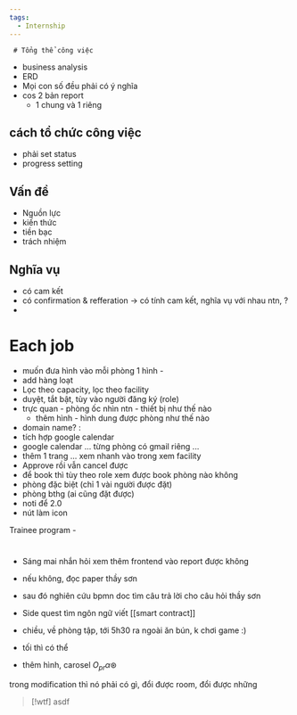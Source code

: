 ```yaml
---
tags:
  - Internship
---
```

	 # Tổng thể công việc
* business analysis
* ERD
* Mọi con số đều phải có ý nghĩa
* cos 2 bản report 
	* 1 chung và 1 riêng
## cách tổ chức công việc
* phải set status
* progress setting 
## Vấn đề
* Nguồn lực
* kiến thức
* tiền bạc
* trách nhiệm
## Nghĩa vụ
* có cam kết
* có confirmation & refferation -> có tính cam kết, nghĩa vụ với nhau ntn, ?
* 
# Each job

* muốn đưa hình vào mỗi phòng 1 hình - 
* add hàng loạt
* Lọc theo capacity, lọc theo facility
* duyệt, tắt bật, tùy vào người đăng ký (role)
* trực quan - phòng ốc nhìn ntn - thiết bị như thế nào 
	* thêm hình - hình dung được phòng như thế nào
* domain name? :
* tích hợp google calendar
* google calendar ... từng phòng có gmail riêng ...
* thêm 1 trang ... xem nhanh vào trong xem facility
* Approve rồi vẫn cancel được
* để book thì tùy theo role xem được book phòng nào không
* phòng đặc biệt (chỉ 1 vài người được đặt)
* phòng bthg (ai cũng đặt được)
* noti để 2.0
* nút làm icon

Trainee program -

# 
* Sáng mai nhắn hỏi xem thêm frontend vào report được không
* nếu không, đọc paper thầy sơn
* sau đó nghiên cứu bpmn doc tìm câu trả lời cho câu hỏi thầy sơn
* Side quest tìm ngôn ngữ viết [[smart contract]]

* chiều, về phòng tập, tới 5h30 ra ngoài ăn bún, k chơi game :)
* tối thì có thể
* thêm hình, carosel
$O_{pr}\alpha{\circledast}$


trong modification thì nó phải có gì, đổi được room, đổi được những 
> [!wtf]
> asdf

